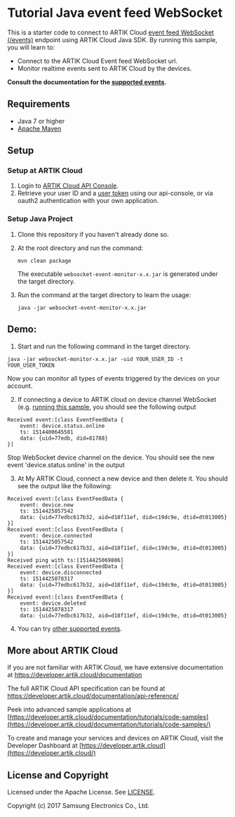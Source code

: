 # Tutorial Java event feed WebSocket

This is a starter code to connect to ARTIK Cloud [event feed WebSocket (/events)](https://developer.artik.cloud/documentation/data-management/rest-and-websockets.html#event-feed-websocket) endpoint using ARTIK Cloud Java SDK. By running this sample, you will learn to:

- Connect to the ARTIK Cloud Event feed WebSocket url.
- Monitor realtime events sent to ARTIK Cloud by the devices.

**Consult the documentation for the [supported events](https://developer.artik.cloud/documentation/data-management/rest-and-websockets.html#event-feed-websocket).**

## Requirements

- Java 7 or higher 
- [Apache Maven](https://maven.apache.org/download.cgi)

## Setup

### Setup at ARTIK Cloud

1. Login to [ARTIK Cloud API Console](https://developer.artik.cloud/api-console/).
2. Retrieve your user ID and a [user token](https://developer.artik.cloud/documentation/tools/api-console.html#find-your-user-token) using our api-console, or via oauth2 authentication with your own application. 

### Setup Java Project

1. Clone this repository if you haven't already done so.

2. At the root directory and run the command:

   ```
   mvn clean package
   ```

   The executable `websocket-event-monitor-x.x.jar` is generated under the target directory.

3. Run the command at the target directory to learn the usage:

   ```
   java -jar websocket-event-monitor-x.x.jar
   ```

## Demo:

 1. Start and run the following command in the target directory.

```
java -jar websocket-monitor-x.x.jar -uid YOUR_USER_ID -t YOUR_USER_TOKEN
```

Now you can monitor all types of events triggered by the devices on your account.

 2. If connecting a device to ARTIK cloud on device channel WebSocket (e.g. [running this sample](https://github.com/artikcloud/tutorial-java-WebSocketDeviceChannel), you should see the following output

```
Received event:[class EventFeedData {
    event: device.status.online
    ts: 1514400645581
    data: {uid=77edb, did=81788}
}]
```

Stop WebSocket device channel on the device. You should see the new event 'device.status.online' in the output

 3. At My ARTIK Cloud, connect a new device and then delete it. You should see the output like the following:

```
Received event:[class EventFeedData {
    event: device.new
    ts: 1514425057542
    data: {uid=77edbc617b32, aid=d18f11ef, did=c19dc9e, dtid=dt013005}
}]
Received event:[class EventFeedData {
    event: device.connected
    ts: 1514425057542
    data: {uid=77edbc617b32, aid=d18f11ef, did=c19dc9e, dtid=dt013005}
}]
Received ping with ts:[1514425069806]
Received event:[class EventFeedData {
    event: device.disconnected
    ts: 1514425078317
    data: {uid=77edbc617b32, aid=d18f11ef, did=c19dc9e, dtid=dt013005}
}]
Received event:[class EventFeedData {
    event: device.deleted
    ts: 1514425078317
    data: {uid=77edbc617b32, aid=d18f11ef, did=c19dc9e, dtid=dt013005}
```

4. You can try [other supported events](https://developer.artik.cloud/documentation/data-management/rest-and-websockets.html#event-feed-websocket).

## More about ARTIK Cloud

If you are not familiar with ARTIK Cloud, we have extensive documentation at <https://developer.artik.cloud/documentation>

The full ARTIK Cloud API specification can be found at <https://developer.artik.cloud/documentation/api-reference/>

Peek into advanced sample applications at [https://developer.artik.cloud/documentation/tutorials/code-samples](https://developer.artik.cloud/documentation/tutorials/code-samples/)

To create and manage your services and devices on ARTIK Cloud, visit the Developer Dashboard at [https://developer.artik.cloud](https://developer.artik.cloud/)

## License and Copyright

Licensed under the Apache License. See [LICENSE](./LICENSE).

Copyright (c) 2017 Samsung Electronics Co., Ltd.
